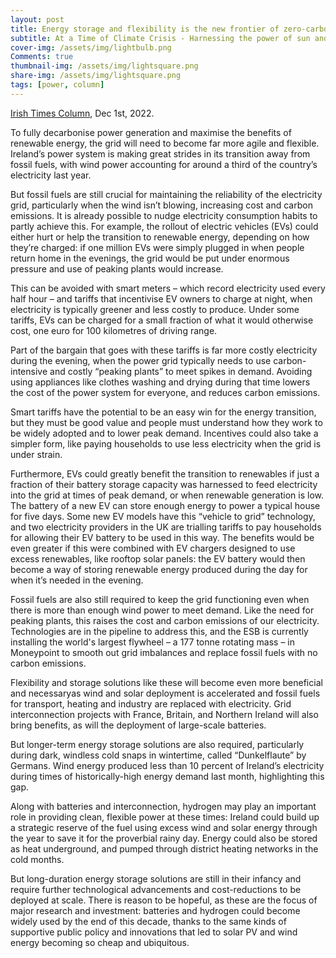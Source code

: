 ```yaml
---
layout: post
title: Energy storage and flexibility is the new frontier of zero-carbon electricity
subtitle: At a Time of Climate Crisis - Harnessing the power of sun and wind requires a transformation to a more agile power system
cover-img: /assets/img/lightbulb.png
Comments: true
thumbnail-img: /assets/img/lightsquare.png
share-img: /assets/img/lightsquare.png
tags: [power, column]
---
```


[Irish Times Column](https://www.irishtimes.com/environment/climate-crisis/2023/01/05/batteries-hydrogen-and-storage-flexibility-is-new-frontier-of-zero-carbon-electricity/), Dec 1st, 2022.

To fully decarbonise power generation and maximise the benefits of renewable energy, the grid will need to become far more agile and flexible. Ireland’s power system is making great strides in its transition away from fossil fuels, with wind power accounting for around a third of the country’s electricity last year.

But fossil fuels are still crucial for maintaining the reliability of the electricity grid, particularly when the wind isn’t blowing, increasing cost and carbon emissions.
It is already possible to nudge electricity consumption habits to partly achieve this. For example, the rollout of electric vehicles (EVs) could either hurt or help the transition to renewable energy, depending on how they’re charged: if one million EVs were simply plugged in when people return home in the evenings, the grid would be put under enormous pressure and use of peaking plants would increase.

This can be avoided with smart meters – which record electricity used every half hour – and tariffs that incentivise EV owners to charge at night, when electricity is typically greener and less costly to produce. Under some tariffs, EVs can be charged for a small fraction of what it would otherwise cost, one euro for 100 kilometres of driving range.

Part of the bargain that goes with these tariffs is far more costly electricity during the evening, when the power grid typically needs to use carbon-intensive and costly “peaking plants” to meet spikes in demand. Avoiding using appliances like clothes washing and drying during that time lowers the cost of the power system for everyone, and reduces carbon emissions.

Smart tariffs have the potential to be an easy win for the energy transition, but they must be good value and people must understand how they work to be widely adopted and to lower peak demand. Incentives could also take a simpler form, like paying households to use less electricity when the grid is under strain.  

Furthermore, EVs could greatly benefit the transition to renewables if just a fraction of their battery storage capacity was harnessed to feed electricity into the grid at times of peak demand, or when renewable generation is low. The battery of a new EV can store enough energy to power a typical house for five days. Some new EV models have this “vehicle to grid” technology, and two electricity providers in the UK are trialling tariffs to pay households for allowing their EV battery to be used in this way. The benefits would be even greater if this were combined with EV chargers designed to use excess renewables, like rooftop solar panels: the EV battery would then become a way of storing renewable energy produced during the day for when it’s needed in the evening.

Fossil fuels are also still required to keep the grid functioning even when there is more than enough wind power to meet demand. Like the need for peaking plants, this raises the cost and carbon emissions of our electricity. Technologies are in the pipeline to address this, and the ESB is currently installing the world's largest flywheel – a 177 tonne rotating mass – in Moneypoint to smooth out grid imbalances and replace fossil fuels with no carbon emissions.

Flexibility and storage solutions like these will become even more beneficial and necessaryas wind and solar deployment is accelerated and fossil fuels for transport, heating and industry are replaced with electricity. Grid interconnection projects with France, Britain, and Northern Ireland will also bring benefits, as will the deployment of large-scale batteries.

But longer-term energy storage solutions are also required, particularly during dark, windless cold snaps in wintertime, called “Dunkelflaute” by Germans. Wind energy produced less than 10 percent of Ireland’s electricity during times of historically-high energy demand last month, highlighting this gap.

Along with batteries and interconnection, hydrogen may play an important role in providing clean, flexible power at these times: Ireland could build up a strategic reserve of the fuel using excess wind and solar energy through the year to save it for the proverbial rainy day. Energy could also be stored as heat underground, and pumped through district heating networks in the cold months.

But long-duration energy storage solutions are still in their infancy and require further technological advancements and cost-reductions to be deployed at scale. There is reason to be hopeful, as these are the focus of major research and investment: batteries and hydrogen could become widely used by the end of this decade, thanks to the same kinds of supportive public policy and innovations that led to solar PV and wind energy becoming so cheap and ubiquitous.  

